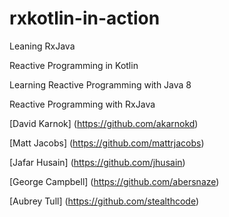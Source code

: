 # rxkotlin-in-action

Leaning RxJava

Reactive Programming in Kotlin

Learning Reactive Programming with Java 8

Reactive Programming with RxJava



[David Karnok] (https://github.com/akarnokd)

[Matt Jacobs] (https://github.com/mattrjacobs)

[Jafar Husain] (https://github.com/jhusain)

[George Campbell] (https://github.com/abersnaze)
 
[Aubrey Tull] (https://github.com/stealthcode)




